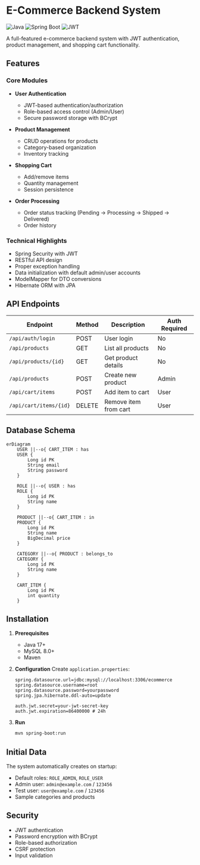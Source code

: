 # E-Commerce Backend System

![Java](https://img.shields.io/badge/java-%23ED8B00.svg?style=for-the-badge&logo=openjdk&logoColor=white)
![Spring Boot](https://img.shields.io/badge/Spring_Boot-F2F4F9?style=for-the-badge&logo=spring-boot)
![JWT](https://img.shields.io/badge/JWT-black?style=for-the-badge&logo=JSON%20web%20tokens)

A full-featured e-commerce backend system with JWT authentication, product management, and shopping cart functionality.

## Features

### Core Modules
- **User Authentication**
  - JWT-based authentication/authorization
  - Role-based access control (Admin/User)
  - Secure password storage with BCrypt

- **Product Management**
  - CRUD operations for products
  - Category-based organization
  - Inventory tracking

- **Shopping Cart**
  - Add/remove items
  - Quantity management
  - Session persistence

- **Order Processing**
  - Order status tracking (Pending → Processing → Shipped → Delivered)
  - Order history

### Technical Highlights
- Spring Security with JWT
- RESTful API design
- Proper exception handling
- Data initialization with default admin/user accounts
- ModelMapper for DTO conversions
- Hibernate ORM with JPA

## API Endpoints

| Endpoint                | Method | Description                     | Auth Required |
|-------------------------|--------|---------------------------------|---------------|
| `/api/auth/login`       | POST   | User login                      | No            |
| `/api/products`         | GET    | List all products               | No            |
| `/api/products/{id}`    | GET    | Get product details             | No            |
| `/api/products`         | POST   | Create new product              | Admin         |
| `/api/cart/items`       | POST   | Add item to cart                | User          |
| `/api/cart/items/{id}`  | DELETE | Remove item from cart           | User          |

## Database Schema

```mermaid
erDiagram
    USER ||--o{ CART_ITEM : has
    USER {
        Long id PK
        String email
        String password
    }
    
    ROLE ||--o{ USER : has
    ROLE {
        Long id PK
        String name
    }
    
    PRODUCT ||--o{ CART_ITEM : in
    PRODUCT {
        Long id PK
        String name
        BigDecimal price
    }
    
    CATEGORY ||--o{ PRODUCT : belongs_to
    CATEGORY {
        Long id PK
        String name
    }
    
    CART_ITEM {
        Long id PK
        int quantity
    }
```

## Installation

1. **Prerequisites**
    - Java 17+
    - MySQL 8.0+
    - Maven


2. **Configuration**
   Create `application.properties`:
   ```properties
   spring.datasource.url=jdbc:mysql://localhost:3306/ecommerce
   spring.datasource.username=root
   spring.datasource.password=yourpassword
   spring.jpa.hibernate.ddl-auto=update
   
   auth.jwt.secret=your-jwt-secret-key
   auth.jwt.expiration=86400000 # 24h
   ```

3. **Run**
   ```bash
   mvn spring-boot:run
   ```

## Initial Data

The system automatically creates on startup:
- Default roles: `ROLE_ADMIN`, `ROLE_USER`
- Admin user: `admin@example.com` / `123456`
- Test user: `user@example.com` / `123456`
- Sample categories and products

## Security

- JWT authentication
- Password encryption with BCrypt
- Role-based authorization
- CSRF protection
- Input validation